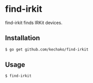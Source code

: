# find-irkit

find-irkit finds IRKit devices.

## Installation

``` sh
$ go get github.com/kechako/find-irkit
```

## Usage

``` sh
$ find-irkit
```

